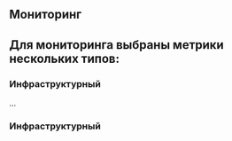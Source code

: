 ## Мониторинг


## Для мониторинга выбраны метрики нескольких типов:

### Инфраструктурный 
...

### Инфраструктурный 

